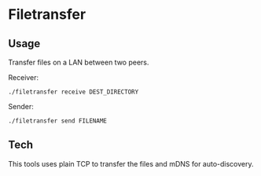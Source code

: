 # Filetransfer

## Usage

Transfer files on a LAN between two peers.

Receiver:

```
./filetransfer receive DEST_DIRECTORY
```

Sender:

```
./filetransfer send FILENAME
```

## Tech

This tools uses plain TCP to transfer the files and mDNS for auto-discovery.
